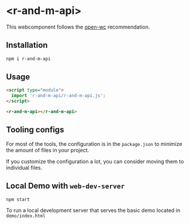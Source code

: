 # \<r-and-m-api>

This webcomponent follows the [open-wc](https://github.com/open-wc/open-wc) recommendation.

## Installation

```bash
npm i r-and-m-api
```

## Usage

```html
<script type="module">
  import 'r-and-m-api/r-and-m-api.js';
</script>

<r-and-m-api></r-and-m-api>
```



## Tooling configs

For most of the tools, the configuration is in the `package.json` to minimize the amount of files in your project.

If you customize the configuration a lot, you can consider moving them to individual files.

## Local Demo with `web-dev-server`

```bash
npm start
```

To run a local development server that serves the basic demo located in `demo/index.html`
